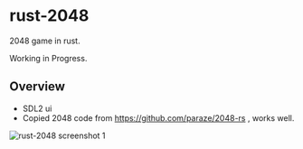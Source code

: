 # rust-2048

2048 game in rust.

Working in Progress.

## Overview

* SDL2 ui
* Copied 2048 code from https://github.com/paraze/2048-rs , works well.

![rust-2048 screenshot 1][ss01]

[ss01]: http://i.imgur.com/fv1Y3PJ.png
